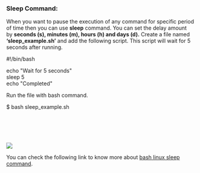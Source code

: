 ### Sleep Command:

When you want to pause the execution of any command for specific period of time then you can use **sleep** command. You can set the delay amount by **seconds (s), minutes (m), hours (h) and days (d).** Create a file named **‘sleep\_example.sh’** and add the following script. This script will wait for 5 seconds after running.

#!/bin/bash  
  
echo "Wait for 5 seconds"  
sleep 5  
echo "Completed"

Run the file with bash command.

$ bash sleep\_example.sh

![](data:image/svg+xml,%3Csvg%20xmlns='http://www.w3.org/2000/svg'%20viewBox='0%200%20731%2083'%3E%3C/svg%3E)

![](https://linuxhint.com/wp-content/uploads/2018/07/h31.png)

You can check the following link to know more about [bash linux sleep command](https://linuxhint.com/sleep_command_linux/).

